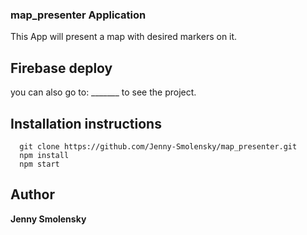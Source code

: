 ### map_presenter Application

This App will present a map with desired markers on it.

## Firebase deploy
you can also go to: _______ to see the project. 


## Installation instructions

```
  git clone https://github.com/Jenny-Smolensky/map_presenter.git
  npm install
  npm start
```

## Author

**Jenny Smolensky** 


